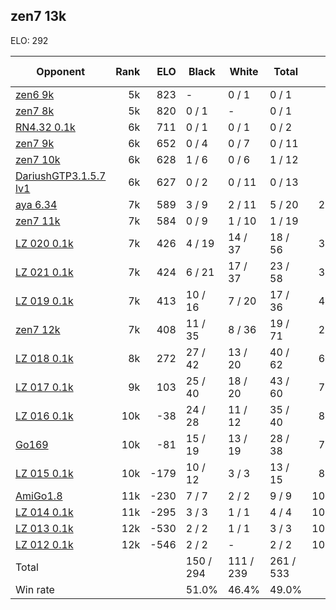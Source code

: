 ## zen7 13k ##

ELO: 292

Opponent | Rank | ELO | Black | White | Total | Win rate
---------|-----:|----:|-------|-------|-------|-------:
[zen6 9k](zen6%209k.md) | 5k | 823 | - | 0 / 1 | 0 / 1 | 0.0%
[zen7 8k](zen7%208k.md) | 5k | 820 | 0 / 1 | - | 0 / 1 | 0.0%
[RN4.32 0.1k](RN4.32%200.1k.md) | 6k | 711 | 0 / 1 | 0 / 1 | 0 / 2 | 0.0%
[zen7 9k](zen7%209k.md) | 6k | 652 | 0 / 4 | 0 / 7 | 0 / 11 | 0.0%
[zen7 10k](zen7%2010k.md) | 6k | 628 | 1 / 6 | 0 / 6 | 1 / 12 | 8.3%
[DariushGTP3.1.5.7 lv1](DariushGTP3.1.5.7%20lv1.md) | 6k | 627 | 0 / 2 | 0 / 11 | 0 / 13 | 0.0%
[aya 6.34](aya%206.34.md) | 7k | 589 | 3 / 9 | 2 / 11 | 5 / 20 | 25.0%
[zen7 11k](zen7%2011k.md) | 7k | 584 | 0 / 9 | 1 / 10 | 1 / 19 | 5.3%
[LZ 020 0.1k](LZ%20020%200.1k.md) | 7k | 426 | 4 / 19 | 14 / 37 | 18 / 56 | 32.1%
[LZ 021 0.1k](LZ%20021%200.1k.md) | 7k | 424 | 6 / 21 | 17 / 37 | 23 / 58 | 39.7%
[LZ 019 0.1k](LZ%20019%200.1k.md) | 7k | 413 | 10 / 16 | 7 / 20 | 17 / 36 | 47.2%
[zen7 12k](zen7%2012k.md) | 7k | 408 | 11 / 35 | 8 / 36 | 19 / 71 | 26.8%
[LZ 018 0.1k](LZ%20018%200.1k.md) | 8k | 272 | 27 / 42 | 13 / 20 | 40 / 62 | 64.5%
[LZ 017 0.1k](LZ%20017%200.1k.md) | 9k | 103 | 25 / 40 | 18 / 20 | 43 / 60 | 71.7%
[LZ 016 0.1k](LZ%20016%200.1k.md) | 10k | -38 | 24 / 28 | 11 / 12 | 35 / 40 | 87.5%
[Go169](Go169.md) | 10k | -81 | 15 / 19 | 13 / 19 | 28 / 38 | 73.7%
[LZ 015 0.1k](LZ%20015%200.1k.md) | 10k | -179 | 10 / 12 | 3 / 3 | 13 / 15 | 86.7%
[AmiGo1.8](AmiGo1.8.md) | 11k | -230 | 7 / 7 | 2 / 2 | 9 / 9 | 100.0%
[LZ 014 0.1k](LZ%20014%200.1k.md) | 11k | -295 | 3 / 3 | 1 / 1 | 4 / 4 | 100.0%
[LZ 013 0.1k](LZ%20013%200.1k.md) | 12k | -530 | 2 / 2 | 1 / 1 | 3 / 3 | 100.0%
[LZ 012 0.1k](LZ%20012%200.1k.md) | 12k | -546 | 2 / 2 | - | 2 / 2 | 100.0%
Total | | | 150 / 294 | 111 / 239 | 261 / 533 | 
Win rate| | | 51.0% | 46.4% | 49.0% | 
